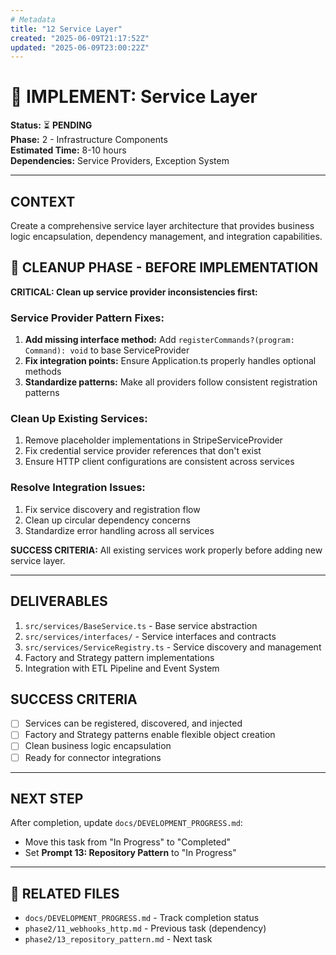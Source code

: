 ```yaml
---
# Metadata
title: "12 Service Layer"
created: "2025-06-09T21:17:52Z"
updated: "2025-06-09T23:00:22Z"
---
```


# 🏢 IMPLEMENT: Service Layer

**Status:** ⏳ **PENDING**  
**Phase:** 2 - Infrastructure Components  
**Estimated Time:** 8-10 hours  
**Dependencies:** Service Providers, Exception System  

---

## CONTEXT
Create a comprehensive service layer architecture that provides business logic encapsulation, dependency management, and integration capabilities.

## 🧹 **CLEANUP PHASE - BEFORE IMPLEMENTATION**

**CRITICAL: Clean up service provider inconsistencies first:**

### **Service Provider Pattern Fixes:**
1. **Add missing interface method:** Add `registerCommands?(program: Command): void` to base ServiceProvider
2. **Fix integration points:** Ensure Application.ts properly handles optional methods
3. **Standardize patterns:** Make all providers follow consistent registration patterns

### **Clean Up Existing Services:**
1. Remove placeholder implementations in StripeServiceProvider
2. Fix credential service provider references that don't exist
3. Ensure HTTP client configurations are consistent across services

### **Resolve Integration Issues:**
1. Fix service discovery and registration flow
2. Clean up circular dependency concerns
3. Standardize error handling across all services

**SUCCESS CRITERIA:** All existing services work properly before adding new service layer.

---

## DELIVERABLES
1. `src/services/BaseService.ts` - Base service abstraction
2. `src/services/interfaces/` - Service interfaces and contracts
3. `src/services/ServiceRegistry.ts` - Service discovery and management
4. Factory and Strategy pattern implementations
5. Integration with ETL Pipeline and Event System

## SUCCESS CRITERIA
- [ ] Services can be registered, discovered, and injected
- [ ] Factory and Strategy patterns enable flexible object creation
- [ ] Clean business logic encapsulation
- [ ] Ready for connector integrations

---

## NEXT STEP
After completion, update `docs/DEVELOPMENT_PROGRESS.md`:
- Move this task from "In Progress" to "Completed"
- Set **Prompt 13: Repository Pattern** to "In Progress"

---

## 🔗 **RELATED FILES**
- `docs/DEVELOPMENT_PROGRESS.md` - Track completion status
- `phase2/11_webhooks_http.md` - Previous task (dependency)
- `phase2/13_repository_pattern.md` - Next task 